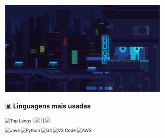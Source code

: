 <img src="./gifdogithub.gif" width="1680"/>

## 📊 Linguagens mais usadas

![Top Langs](https://github-readme-stats.vercel.app/api/top-langs/?username=KelvinKrauss&layout=compact&theme=tokyonight&langs_count=20) | <img src="https://media.giphy.com/media/ttknk7M3d3UBEeZsii/giphy.gif" width="300" /> || <img src="https://media3.giphy.com/media/v1.Y2lkPTc5MGI3NjExZ3pyb2VhMXZmMHNhamhnYXg4eHp5c3hhenJ6YWc0eWc1c25iYjc2MiZlcD12MV9pbnRlcm5hbF9naWZfYnlfaWQmY3Q9Zw/Pb0d5MsNSeGoA2v1zv/giphy.gif" width="170" />


![Java](https://img.shields.io/badge/Java-%23ED8B00.svg?style=flat&logo=java&logoColor=white)
![Python](https://img.shields.io/badge/Python-%2314354C.svg?style=flat&logo=python&logoColor=white)
![Git](https://img.shields.io/badge/Git-%23F05033.svg?style=flat&logo=git&logoColor=white)
![VS Code](https://img.shields.io/badge/VSCode-%23007ACC.svg?style=flat&logo=visual-studio-code&logoColor=white)
![AWS](https://img.shields.io/badge/AWS-%23FF9900.svg?style=flat&logo=amazon-aws&logoColor=white)



